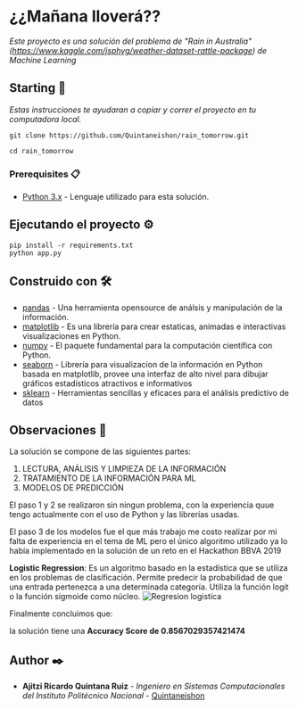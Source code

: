 # ¿¿Mañana lloverá??

_Este proyecto es una solución del problema de "Rain in Australia" (https://www.kaggle.com/jsphyg/weather-dataset-rattle-package) de Machine Learning_

## Starting 🚀

_Estas instrucciones te ayudaran a copiar y correr el proyecto en tu computadora local._


```
git clone https://github.com/Quintaneishon/rain_tomorrow.git

cd rain_tomorrow
```

### Prerequisites 📋

* [Python 3.x](https://www.python.org/downloads/) - Lenguaje utilizado para esta solución.

## Ejecutando el proyecto ⚙️

```
pip install -r requirements.txt
python app.py
```

## Construido con 🛠️

* [pandas](https://pandas.pydata.org/) - Una herramienta opensource de análsis y manipulación de la información.
* [matplotlib](https://matplotlib.org/) - Es una librería para crear estaticas, animadas e interactivas visualizaciones en Python.
* [numpy](https://numpy.org/) - El paquete fundamental para la computación científica con Python.
* [seaborn](https://seaborn.pydata.org/) - Librería para visualizacion de la información en Python basada en matplotlib, provee una interfaz de alto nivel para dibujar gráficos estadísticos atractivos e informativos
* [sklearn](https://scikit-learn.org/stable/) - Herramientas sencillas y eficaces para el análisis predictivo de datos

## Observaciones 📑

La solución se compone de las siguientes partes:

1. LECTURA, ANÁLISIS Y LIMPIEZA DE LA INFORMACIÓN
2. TRATAMIENTO DE LA INFORMACIÓN PARA ML
3. MODELOS DE PREDICCIÓN

El paso 1 y 2 se realizaron sin ningun problema, con la experiencia quue tengo actualmente con el uso de Python y las librerías usadas.

El paso 3 de los modelos fue el que más trabajo me costo realizar por mi falta de experiencia en el tema de ML pero el único algoritmo utilizado ya lo había implementado en la solución de un reto en el Hackathon BBVA 2019

__Logistic Regression__: Es un algoritmo basado en la estadística que se utiliza en los problemas de clasificación. Permite predecir la probabilidad de que una entrada pertenezca a una determinada categoría.
Utiliza la función logit o la función sigmoide como núcleo.
![Regresion logistica](https://www.monografias.com/docs113/regresion-aplicada-logistica/image002.png)

Finalmente concluimos que: 

la solución tiene una **Accuracy Score de 0.8567029357421474**

## Author ✒️

* **Ajitzi Ricardo Quintana Ruiz** - *Ingeniero en Sistemas Computacionales del Instituto Politécnico Nacional* - [Quintaneishon](https://github.com/Quintaneishon)
